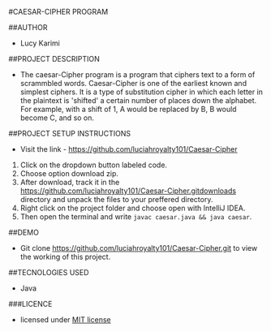 #CAESAR-CIPHER PROGRAM

##AUTHOR
* Lucy Karimi

##PROJECT DESCRIPTION
*  The caesar-Cipher program is a program that ciphers text to a form of scrammbled words. Caesar-Cipher is one of the earliest known and simplest ciphers. It is a type of substitution cipher in which each letter in the plaintext is 'shifted' a certain number of places down the alphabet. For example, with a shift of 1, A would be replaced by B, B would become C, and so on.

##PROJECT SETUP INSTRUCTIONS
* Visit the link - https://github.com/luciahroyalty101/Caesar-Cipher

 1. Click on the dropdown button labeled code.
 2. Choose option download zip.
 3. After download, track it in the https://github.com/luciahroyalty101/Caesar-Cipher.gitdownloads directory and unpack the files to your preffered directory.
 4. Right click on the project folder and choose open with IntelliJ IDEA.
 5. Then open the terminal and write `javac caesar.java && java caesar`.

##DEMO
* Git clone https://github.com/luciahroyalty101/Caesar-Cipher.git to view the working of this project. 

##TECNOLOGIES USED
* Java

###LICENCE
*  licensed under [MIT license](LICENSE)



